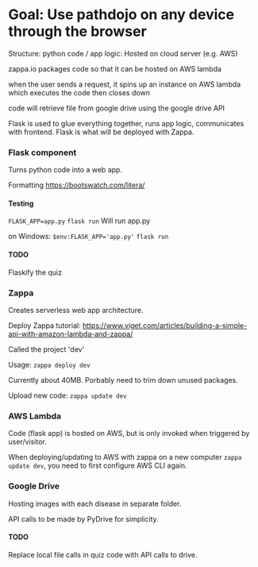 # Goal: Use pathdojo on any device through the browser

Structure:
python code / app logic: Hosted on cloud server (e.g. AWS)

zappa.io packages code so that it can be hosted on AWS lambda

when the user sends a request, it spins up an instance on AWS lambda which executes the code then closes down

code will retrieve file from google drive using the google drive API

Flask is used to glue everything together, runs app logic, communicates with frontend. Flask is what will be deployed with Zappa.


### Flask component

Turns python code into a web app.

Formatting https://bootswatch.com/litera/

#### Testing

`FLASK_APP=app.py` `flask run` Will run app.py 

on Windows: `$env:FLASK_APP='app.py'` `flask run`

#### TODO

Flaskify the quiz

### Zappa

Creates serverless web app architecture.

Deploy Zappa tutorial: https://www.viget.com/articles/building-a-simple-api-with-amazon-lambda-and-zappa/

Called the project 'dev'

Usage: `zappa deploy dev` 

Currently about 40MB. Porbably need to trim down unused packages.

Upload new code: `zappa update dev`


### AWS Lambda

Code (flask app) is hosted on AWS, but is only invoked when triggered by user/visitor.

When deploying/updating to AWS with zappa on a new computer `zappa update dev`, you need to first configure AWS CLI again.

### Google Drive

Hosting images with each disease in separate folder.

API calls to be made by PyDrive for simplicity.

#### TODO

Replace local file calls in quiz code with API calls to drive.





